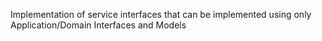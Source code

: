 ﻿Implementation of service interfaces that can be implemented using only Application/Domain Interfaces and Models